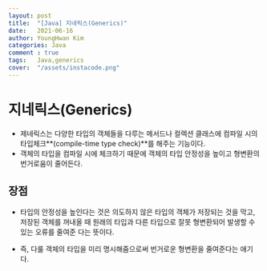 ```yaml
---
layout: post
title:  "[Java] 지네릭스(Generics)"
date:   2021-06-16
author: YoungHwan Kim
categories: Java
comment : true
tags:	Java,generics
cover:  "/assets/instacode.png"
---
```




# **지네릭스(Generics)** #
- 제네릭스는 다양한 타입의 객체들을 다루는 메서드나 컬렉션 클래스에 컴파일 시의  타입체크**(compile-time  type check)**를 해주는 기능이다.
- 객체의 타입을 컴파일 시에 체크하기 때문에 객체의 타입 안정성을 높이고 형변환의 번거로움이 줄어든다.

## 장점 ##
- 타입의 안정성을 높인다는 것은 의도하지 않은 타입의 객체가 저장되는 것을 막고, 저장된 객체를 꺼내올 때 원래의 타입과 다른 타입으로 잘못 형변환되어 발생할 수 있는 오류를 줄여준 다는 뜻이다.

- 즉, 다룰 객체의 타입을 미리 명시해줌으로써 번거로운 형변환을 줄여준다는 애기다.
